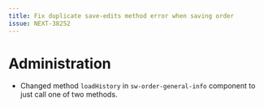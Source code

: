 ```yaml
---
title: Fix duplicate save-edits method error when saving order
issue: NEXT-38252
---
```

# Administration
* Changed method `loadHistory` in `sw-order-general-info` component to just call one of two methods.
